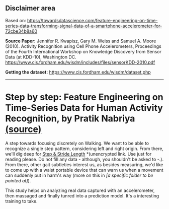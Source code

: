 ## Disclaimer area

Based on: https://towardsdatascience.com/feature-engineering-on-time-series-data-transforming-signal-data-of-a-smartphone-accelerometer-for-72cbe34b8a60

**Source Paper:** Jennifer R. Kwapisz, Gary M. Weiss and Samuel A. Moore (2010). 
Activity Recognition using Cell Phone Accelerometers, 
Proceedings of the Fourth International Workshop on Knowledge 
Discovery from Sensor Data (at KDD-10), Washington DC. https://www.cis.fordham.edu/wisdm/includes/files/sensorKDD-2010.pdf

**Getting the dataset:** https://www.cis.fordham.edu/wisdm/dataset.php

---

# Step by step: Feature Engineering on Time-Series Data for Human Activity Recognition, by Pratik Nabriya [(source)](https://towardsdatascience.com/feature-engineering-on-time-series-data-transforming-signal-data-of-a-smartphone-accelerometer-for-72cbe34b8a60)

A step towards focusing discretely on Walking. We want to be able to recognize a single step pattern, considering left and right origin. From there, we'll dig deep for [Step & Stride Length](http://www.clinicalgaitanalysis.com/teach-in/step/) *(unencrypted link. Use just for reading please. Do not fill any data - although, you shouldn't be asked to -.). From there, other gait subtleties interest us, as besides measuring, we'd like to come up with a waist portable device that can warn us when a movement can suddenly put in harm's way (more on this in *[a specific folder to be pointed at]*).

This study helps on analyzing real data captured with an accelerometer, then massaged and finally tunred into a prediction model. It's a interesting training to take.

